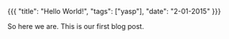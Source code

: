 {{{
  "title": "Hello World!",
  "tags": ["yasp"],
  "date": "2-01-2015"
}}}

So here we are.  This is our first blog post.